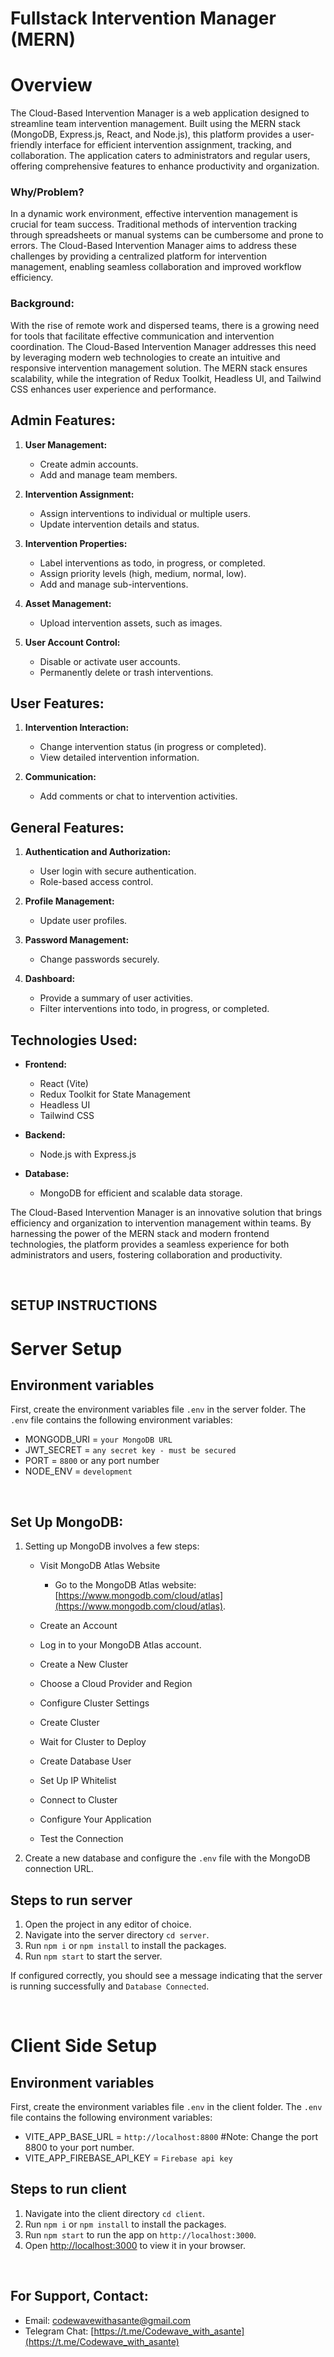 # Fullstack Intervention Manager (MERN)



# Overview
The Cloud-Based Intervention Manager is a web application designed to streamline team intervention management. Built using the MERN stack (MongoDB, Express.js, React, and Node.js), this platform provides a user-friendly interface for efficient intervention assignment, tracking, and collaboration. The application caters to administrators and regular users, offering comprehensive features to enhance productivity and organization.



### Why/Problem?
In a dynamic work environment, effective intervention management is crucial for team success. Traditional methods of intervention tracking through spreadsheets or manual systems can be cumbersome and prone to errors. The Cloud-Based Intervention Manager aims to address these challenges by providing a centralized platform for intervention management, enabling seamless collaboration and improved workflow efficiency.



### **Background**:
With the rise of remote work and dispersed teams, there is a growing need for tools that facilitate effective communication and intervention coordination. The Cloud-Based Intervention Manager addresses this need by leveraging modern web technologies to create an intuitive and responsive intervention management solution. The MERN stack ensures scalability, while the integration of Redux Toolkit, Headless UI, and Tailwind CSS enhances user experience and performance.


###
## **Admin Features:**
1. **User Management:**
    - Create admin accounts.
    - Add and manage team members.

2. **Intervention Assignment:**
    - Assign interventions to individual or multiple users.
    - Update intervention details and status.

3. **Intervention Properties:**
    - Label interventions as todo, in progress, or completed.
    - Assign priority levels (high, medium, normal, low).
    - Add and manage sub-interventions.

4. **Asset Management:**
    - Upload intervention assets, such as images.

5. **User Account Control:**
    - Disable or activate user accounts.
    - Permanently delete or trash interventions.


## **User Features:**
1. **Intervention Interaction:**
    - Change intervention status (in progress or completed).
    - View detailed intervention information.

2. **Communication:**
    - Add comments or chat to intervention activities.


## **General Features:**
1. **Authentication and Authorization:**
    - User login with secure authentication.
    - Role-based access control.

2. **Profile Management:**
    - Update user profiles.

3. **Password Management:**
    - Change passwords securely.

4. **Dashboard:**
    - Provide a summary of user activities.
    - Filter interventions into todo, in progress, or completed.




## **Technologies Used:**
- **Frontend:**
    - React (Vite)
    - Redux Toolkit for State Management
    - Headless UI
    - Tailwind CSS


- **Backend:**
    - Node.js with Express.js

- **Database:**
    - MongoDB for efficient and scalable data storage.


The Cloud-Based Intervention Manager is an innovative solution that brings efficiency and organization to intervention management within teams. By harnessing the power of the MERN stack and modern frontend technologies, the platform provides a seamless experience for both administrators and users, fostering collaboration and productivity.

&nbsp;

## SETUP INSTRUCTIONS


# Server Setup

## Environment variables
First, create the environment variables file `.env` in the server folder. The `.env` file contains the following environment variables:

- MONGODB_URI = `your MongoDB URL`
- JWT_SECRET = `any secret key - must be secured`
- PORT = `8800` or any port number
- NODE_ENV = `development`


&nbsp;

## Set Up MongoDB:

1. Setting up MongoDB involves a few steps:
    - Visit MongoDB Atlas Website
        - Go to the MongoDB Atlas website: [https://www.mongodb.com/cloud/atlas](https://www.mongodb.com/cloud/atlas).

    - Create an Account
    - Log in to your MongoDB Atlas account.
    - Create a New Cluster
    - Choose a Cloud Provider and Region
    - Configure Cluster Settings
    - Create Cluster
    - Wait for Cluster to Deploy
    - Create Database User
    - Set Up IP Whitelist
    - Connect to Cluster
    - Configure Your Application
    - Test the Connection

2. Create a new database and configure the `.env` file with the MongoDB connection URL.

## Steps to run server

1. Open the project in any editor of choice.
2. Navigate into the server directory `cd server`.
3. Run `npm i` or `npm install` to install the packages.
4. Run `npm start` to start the server.

If configured correctly, you should see a message indicating that the server is running successfully and `Database Connected`.

&nbsp;

# Client Side Setup

## Environment variables
First, create the environment variables file `.env` in the client folder. The `.env` file contains the following environment variables:

- VITE_APP_BASE_URL = `http://localhost:8800` #Note: Change the port 8800 to your port number.
- VITE_APP_FIREBASE_API_KEY = `Firebase api key`

## Steps to run client

1. Navigate into the client directory `cd client`.
2. Run `npm i` or `npm install` to install the packages.
3. Run `npm start` to run the app on `http://localhost:3000`.
4. Open [http://localhost:3000](http://localhost:3000) to view it in your browser.



&nbsp;

## For Support, Contact:

- Email: codewavewithasante@gmail.com
- Telegram Chat: [https://t.me/Codewave_with_asante](https://t.me/Codewave_with_asante)